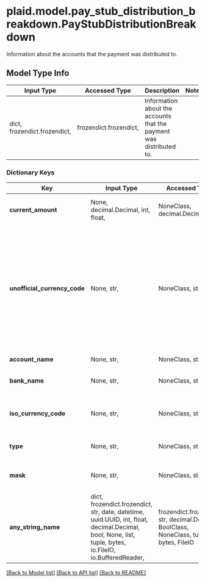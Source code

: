 # plaid.model.pay_stub_distribution_breakdown.PayStubDistributionBreakdown

Information about the accounts that the payment was distributed to.

## Model Type Info
Input Type | Accessed Type | Description | Notes
------------ | ------------- | ------------- | -------------
dict, frozendict.frozendict,  | frozendict.frozendict,  | Information about the accounts that the payment was distributed to. | 

### Dictionary Keys
Key | Input Type | Accessed Type | Description | Notes
------------ | ------------- | ------------- | ------------- | -------------
**current_amount** | None, decimal.Decimal, int, float,  | NoneClass, decimal.Decimal,  | The amount distributed to this account. | value must be a 64 bit float
**unofficial_currency_code** | None, str,  | NoneClass, str,  | The unofficial currency code associated with the net pay. Always &#x60;null&#x60; if &#x60;iso_currency_code&#x60; is non-&#x60;null&#x60;. Unofficial currency codes are used for currencies that do not have official ISO currency codes, such as cryptocurrencies and the currencies of certain countries.  See the [currency code schema](https://plaid.com/docs/api/accounts#currency-code-schema) for a full listing of supported &#x60;iso_currency_code&#x60;s. | 
**account_name** | None, str,  | NoneClass, str,  | Name of the account for the given distribution. | 
**bank_name** | None, str,  | NoneClass, str,  | The name of the bank that the payment is being deposited to. | 
**iso_currency_code** | None, str,  | NoneClass, str,  | The ISO-4217 currency code of the net pay. Always &#x60;null&#x60; if &#x60;unofficial_currency_code&#x60; is non-null. | 
**type** | None, str,  | NoneClass, str,  | Type of the account that the paystub was sent to (e.g. &#x27;checking&#x27;). | 
**mask** | None, str,  | NoneClass, str,  | The last 2-4 alphanumeric characters of an account&#x27;s official account number. | 
**any_string_name** | dict, frozendict.frozendict, str, date, datetime, uuid.UUID, int, float, decimal.Decimal, bool, None, list, tuple, bytes, io.FileIO, io.BufferedReader,  | frozendict.frozendict, str, decimal.Decimal, BoolClass, NoneClass, tuple, bytes, FileIO | any string name can be used but the value must be the correct type | [optional]

[[Back to Model list]](../../README.md#documentation-for-models) [[Back to API list]](../../README.md#documentation-for-api-endpoints) [[Back to README]](../../README.md)

